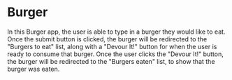 # Burger

In this Burger app, the user is able to type in a burger they would like to eat. Once the submit button is clicked, the burger will be redirected to the "Burgers to eat" list, along with a "Devour It!" button for when the user is ready to consume that burger. Once the user clicks the "Devour It!" button, the burger will be redirected to the "Burgers eaten" list, to show that the burger was eaten.